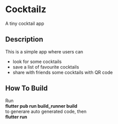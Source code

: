 # Cocktailz

A tiny cocktail app

## Description

This is a simple app where users can

- look for some cocktails
- save a list of favourite cocktails
- share with friends some cocktails with QR code

## How To Build

Run <br/>
<b>flutter pub run build_runner build</b> <br />
to generare auto generated code, then <br />
<b>flutter run</b>
